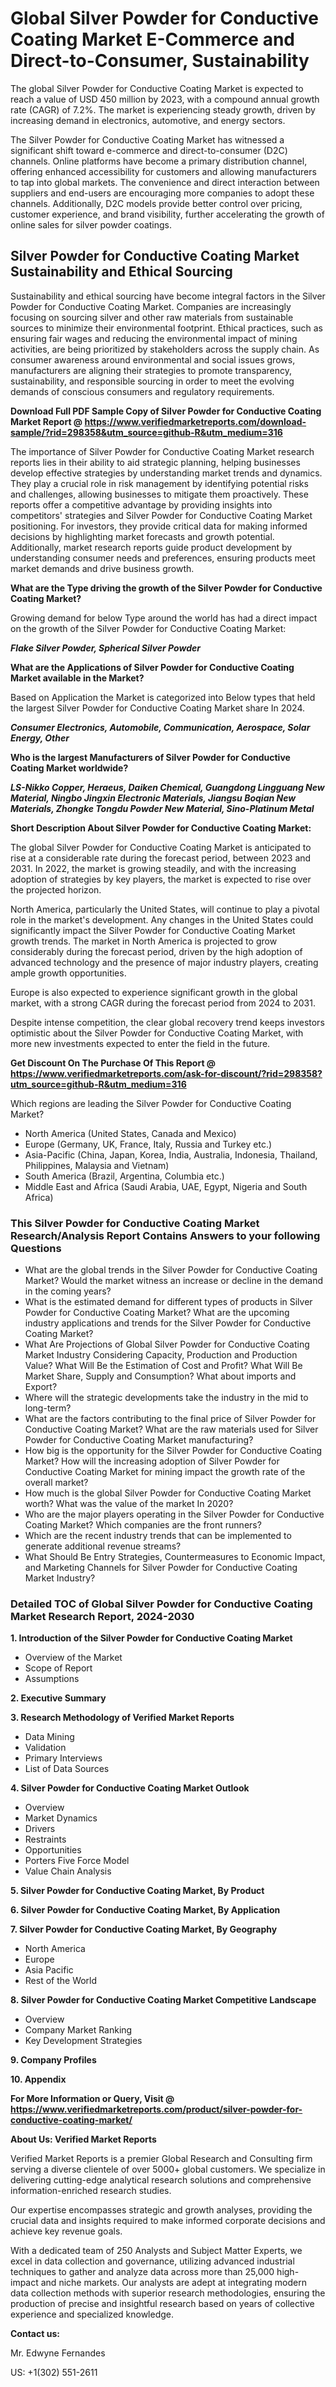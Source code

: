 <h1>Global Silver Powder for Conductive Coating Market E-Commerce and Direct-to-Consumer, Sustainability</h1><p class=""><p>The global Silver Powder for Conductive Coating Market is expected to reach a value of USD 450 million by 2023, with a compound annual growth rate (CAGR) of 7.2%. The market is experiencing steady growth, driven by increasing demand in electronics, automotive, and energy sectors.</p><p>The Silver Powder for Conductive Coating Market has witnessed a significant shift toward e-commerce and direct-to-consumer (D2C) channels. Online platforms have become a primary distribution channel, offering enhanced accessibility for customers and allowing manufacturers to tap into global markets. The convenience and direct interaction between suppliers and end-users are encouraging more companies to adopt these channels. Additionally, D2C models provide better control over pricing, customer experience, and brand visibility, further accelerating the growth of online sales for silver powder coatings.</p><h2>Silver Powder for Conductive Coating Market Sustainability and Ethical Sourcing</h2><p>Sustainability and ethical sourcing have become integral factors in the Silver Powder for Conductive Coating Market. Companies are increasingly focusing on sourcing silver and other raw materials from sustainable sources to minimize their environmental footprint. Ethical practices, such as ensuring fair wages and reducing the environmental impact of mining activities, are being prioritized by stakeholders across the supply chain. As consumer awareness around environmental and social issues grows, manufacturers are aligning their strategies to promote transparency, sustainability, and responsible sourcing in order to meet the evolving demands of conscious consumers and regulatory requirements.</p></p><p class=""><strong>Download Full PDF Sample Copy of Silver Powder for Conductive Coating Market Report @ <a href="https://www.verifiedmarketreports.com/download-sample/?rid=298358&utm_source=github-R&utm_medium=316" target="_blank">https://www.verifiedmarketreports.com/download-sample/?rid=298358&utm_source=github-R&utm_medium=316</a></strong></p><p>The importance of&nbsp;Silver Powder for Conductive Coating Market research reports lies in their ability to aid strategic planning, helping businesses develop effective strategies by understanding market trends and dynamics. They play a crucial role in risk management by identifying potential risks and challenges, allowing businesses to mitigate them proactively. These reports offer a competitive advantage by providing insights into competitors' strategies and Silver Powder for Conductive Coating Market positioning. For investors, they provide critical data for making informed decisions by highlighting market forecasts and growth potential. Additionally, market research reports guide product development by understanding consumer needs and preferences, ensuring products meet market demands and drive business growth.</p><p><strong>What are the&nbsp;Type driving the growth of the Silver Powder for Conductive Coating Market?</strong></p><p id="" class="">Growing demand for below Type around the world has had a direct impact on the growth of the Silver Powder for Conductive Coating Market:</p><p class=""><em><strong>Flake Silver Powder, Spherical Silver Powder</strong></em></p><p class=""><strong>What are the&nbsp;Applications&nbsp;of Silver Powder for Conductive Coating Market available in the Market?</strong></p><p id="" class="">Based on Application the Market is categorized into Below types that held the largest Silver Powder for Conductive Coating Market share In 2024.</p><p class=""><em><strong>Consumer Electronics, Automobile, Communication, Aerospace, Solar Energy, Other</strong></em></p><p class=""><strong>Who is the largest Manufacturers of Silver Powder for Conductive Coating Market worldwide?</strong></p><p><em><strong>LS-Nikko Copper, Heraeus, Daiken Chemical, Guangdong Lingguang New Material, Ningbo Jingxin Electronic Materials, Jiangsu Boqian New Materials, Zhongke Tongdu Powder New Material, Sino-Platinum Metal</strong></em></p><p id="" class=""><strong>Short Description About Silver Powder for Conductive Coating Market:</strong></p><p>The global Silver Powder for Conductive Coating Market is anticipated to rise at a considerable rate during the forecast period, between 2023 and 2031. In 2022, the market is growing steadily, and with the increasing adoption of strategies by key players, the market is expected to rise over the projected horizon.</p><p>North America, particularly the United States, will continue to play a pivotal role in the market's development. Any changes in the United States could significantly impact the Silver Powder for Conductive Coating Market growth trends. The market in North America is projected to grow considerably during the forecast period, driven by the high adoption of advanced technology and the presence of major industry players, creating ample growth opportunities.</p><p>Europe is also expected to experience significant growth in the global market, with a strong CAGR during the forecast period from 2024 to 2031.</p><p>Despite intense competition, the clear global recovery trend keeps investors optimistic about the Silver Powder for Conductive Coating Market, with more new investments expected to enter the field in the future.</p><p id="" class=""><strong>Get Discount On The Purchase Of This Report @ <a href="https://www.verifiedmarketreports.com/ask-for-discount/?rid=298358?utm_source=github-R&utm_medium=316" target="_blank">https://www.verifiedmarketreports.com/ask-for-discount/?rid=298358?utm_source=github-R&utm_medium=316</a></strong></p><p class="">Which regions are leading the Silver Powder for Conductive Coating Market?</p><ul><li>North America (United States, Canada and Mexico)</li><li>Europe (Germany, UK, France, Italy, Russia and Turkey etc.)</li><li>Asia-Pacific (China, Japan, Korea, India, Australia, Indonesia, Thailand, Philippines, Malaysia and Vietnam)</li><li>South America (Brazil, Argentina, Columbia etc.)</li><li>Middle East and Africa (Saudi Arabia, UAE, Egypt, Nigeria and South Africa)</li></ul><h3 id="" class="">This Silver Powder for Conductive Coating Market Research/Analysis Report Contains Answers to your following Questions</h3><ul><li>What are the global trends in the Silver Powder for Conductive Coating Market? Would the market witness an increase or decline in the demand in the coming years?</li><li>What is the estimated demand for different types of products in Silver Powder for Conductive Coating Market? What are the upcoming industry applications and trends for the Silver Powder for Conductive Coating Market?</li><li>What Are Projections of Global Silver Powder for Conductive Coating Market Industry Considering Capacity, Production and Production Value? What Will Be the Estimation of Cost and Profit? What Will Be Market Share, Supply and Consumption? What about imports and Export?</li><li>Where will the strategic developments take the industry in the mid to long-term?</li><li>What are the factors contributing to the final price of Silver Powder for Conductive Coating Market? What are the raw materials used for Silver Powder for Conductive Coating Market manufacturing?</li><li>How big is the opportunity for the Silver Powder for Conductive Coating Market? How will the increasing adoption of Silver Powder for Conductive Coating Market for mining impact the growth rate of the overall market?</li><li>How much is the global Silver Powder for Conductive Coating Market worth? What was the value of the market In 2020?</li><li>Who are the major players operating in the Silver Powder for Conductive Coating Market? Which companies are the front runners?</li><li>Which are the recent industry trends that can be implemented to generate additional revenue streams?</li><li>What Should Be Entry Strategies, Countermeasures to Economic Impact, and Marketing Channels for Silver Powder for Conductive Coating Market Industry?</li></ul><h3 id="" class="">Detailed TOC of Global Silver Powder for Conductive Coating Market Research Report, 2024-2030</h3><p id="" class=""><strong>1. Introduction of the Silver Powder for Conductive Coating Market</strong></p><ul><li>Overview of the Market</li><li>Scope of Report</li><li>Assumptions</li></ul><p id="" class=""><strong>2. Executive Summary</strong></p><p id="" class=""><strong>3. Research Methodology of Verified Market Reports</strong></p><ul><li>Data Mining</li><li>Validation</li><li>Primary Interviews</li><li>List of Data Sources</li></ul><p id="" class=""><strong>4. Silver Powder for Conductive Coating Market Outlook</strong></p><ul><li>Overview</li><li>Market Dynamics</li><li>Drivers</li><li>Restraints</li><li>Opportunities</li><li>Porters Five Force Model</li><li>Value Chain Analysis</li></ul><p id="" class=""><strong>5. Silver Powder for Conductive Coating Market, By Product</strong></p><p id="" class=""><strong>6. Silver Powder for Conductive Coating Market, By Application</strong></p><p id="" class=""><strong>7. Silver Powder for Conductive Coating Market, By Geography</strong></p><ul><li>North America</li><li>Europe</li><li>Asia Pacific</li><li>Rest of the World</li></ul><p id="" class=""><strong>8. Silver Powder for Conductive Coating Market Competitive Landscape</strong></p><ul><li>Overview</li><li>Company Market Ranking</li><li>Key Development Strategies</li></ul><p id="" class=""><strong>9. Company Profiles</strong></p><p id="" class=""><strong>10. Appendix</strong></p><p id="" class=""><strong>For More Information or Query, Visit @ <a href="https://www.verifiedmarketreports.com/product/silver-powder-for-conductive-coating-market/" target="_blank">https://www.verifiedmarketreports.com/product/silver-powder-for-conductive-coating-market/</a></strong></p><p id="" class=""><strong>About Us: Verified Market Reports</strong></p><p id="" class="">Verified Market Reports is a premier Global Research and Consulting firm serving a diverse clientele of over 5000+ global customers. We specialize in delivering cutting-edge analytical research solutions and comprehensive information-enriched research studies.</p><p id="" class="">Our expertise encompasses strategic and growth analyses, providing the crucial data and insights required to make informed corporate decisions and achieve key revenue goals.</p><p id="" class="">With a dedicated team of 250 Analysts and Subject Matter Experts, we excel in data collection and governance, utilizing advanced industrial techniques to gather and analyze data across more than 25,000 high-impact and niche markets. Our analysts are adept at integrating modern data collection methods with superior research methodologies, ensuring the production of precise and insightful research based on years of collective experience and specialized knowledge.</p><p id="" class=""><strong>Contact us:</strong></p><p id="" class="">Mr. Edwyne Fernandes</p><p id="" class="">US: +1(302) 551-2611</p>